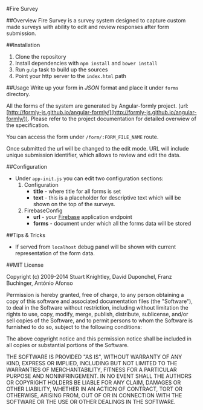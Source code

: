 #Fire Survey

##Overview
Fire Survey is a survey system designed to capture custom made surveys with ability to edit and review responses after form submission.

##Installation
1. Clone the repository
1. Install dependencies with `npm install` and `bower install`
1. Run `gulp` task to build up the sources
1. Point your http server to the `index.html` path

##Usage
Write up your form in *JSON* format and place it under `forms` directory.

All the forms of the system are generated by Angular-formly project. (url: [http://formly-js.github.io/angular-formly/](http://formly-js.github.io/angular-formly/)). Please refer to the project documentation for detailed overwiew of the specification.

 You can access the form under `/form/:FORM_FILE_NAME` route.

 Once submitted the url will be changed to the edit mode. URL will include unique submission identifier, which allows to review and edit the data.

##Configuration

* Under `app-init.js` you can edit two configuration sections:
    1. Configuration
        * **title** - where title for all forms is set
        * **text** - this is a placeholder for descriptive text which will be shown on the top of the surveys.
    1. FirebaseConfig
        * **url** - your [Firebase](https://www.firebase.com) application endpoint
        * **forms** - document under which all the forms data will be stored

##Tips & Tricks
- If served from `localhost` debug panel will be shown with current representation of the form data.

##MIT License

 Copyright (c) 2009-2014 Stuart Knightley, David Duponchel, Franz Buchinger, António Afonso

 Permission is hereby granted, free of charge, to any person obtaining a copy
 of this software and associated documentation files (the "Software"), to deal
 in the Software without restriction, including without limitation the rights
 to use, copy, modify, merge, publish, distribute, sublicense, and/or sell
 copies of the Software, and to permit persons to whom the Software is
 furnished to do so, subject to the following conditions:

 The above copyright notice and this permission notice shall be included in
 all copies or substantial portions of the Software.

 THE SOFTWARE IS PROVIDED "AS IS", WITHOUT WARRANTY OF ANY KIND, EXPRESS OR
 IMPLIED, INCLUDING BUT NOT LIMITED TO THE WARRANTIES OF MERCHANTABILITY,
 FITNESS FOR A PARTICULAR PURPOSE AND NONINFRINGEMENT. IN NO EVENT SHALL THE
 AUTHORS OR COPYRIGHT HOLDERS BE LIABLE FOR ANY CLAIM, DAMAGES OR OTHER
 LIABILITY, WHETHER IN AN ACTION OF CONTRACT, TORT OR OTHERWISE, ARISING FROM,
 OUT OF OR IN CONNECTION WITH THE SOFTWARE OR THE USE OR OTHER DEALINGS IN
 THE SOFTWARE.